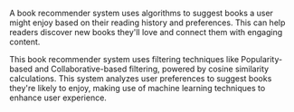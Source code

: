 A book recommender system uses algorithms to suggest books a user might enjoy based on their reading history and preferences. 
This can help readers discover new books they'll love and connect them with engaging content.

This book recommender system uses filtering techniques like Popularity-based and Collaborative-based filtering, powered by cosine similarity calculations.
This system analyzes user preferences to suggest books they're likely to enjoy, making use of machine learning techniques to enhance user experience.

